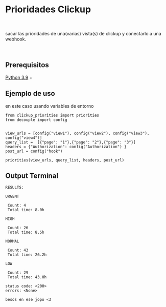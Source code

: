 # Prioridades Clickup 

<br>

sacar las prioridades de una(varias) vista(s) de clickup y conectarlo a una webhook.

<br>

## Prerequisitos

   [Python 3.9](https://www.python.org/downloads/release/python-390/) +


## Ejemplo de uso

en este caso usando variables de entorno 
```
from clickup_priorities import priorities
from decouple import config


view_urls = [config("view1"), config("view2"), config("view3"), config("view4")]
query_list =  [{"page": "1"},{"page": "2"},{"page": "3"}]
headers = {"Authorization": config("Authorization") }
post_url = config("hook")

priorities(view_urls, query_list, headers, post_url)

```
## Output Terminal
```
RESULTS:

URGENT

 Count: 4
 Total time: 8.0h

HIGH

 Count: 26
 Total time: 8.5h

NORMAL

 Count: 43
 Total time: 26.2h

LOW

 Count: 29
 Total time: 43.0h

status code: <200>
errors: <None>

besos en ese jopo <3
```

<br>